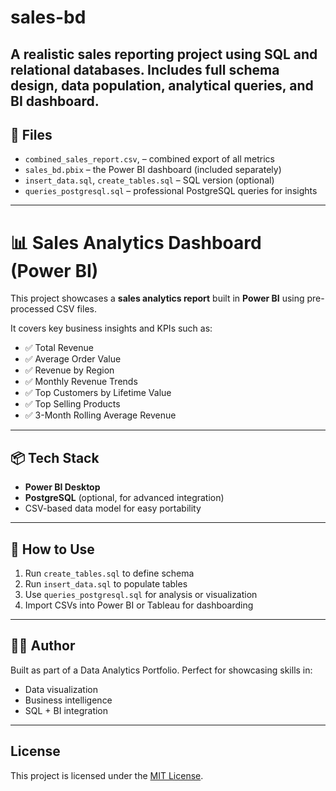 # sales-bd
A realistic sales reporting project using SQL and relational databases. Includes full schema design, data population, analytical queries, and  BI dashboard.
---

## 📁 Files

- `combined_sales_report.csv`, – combined export of all metrics
- `sales_bd.pbix` – the Power BI dashboard (included separately)
- `insert_data.sql`, `create_tables.sql` – SQL version (optional)
- `queries_postgresql.sql` – professional PostgreSQL queries for insights

---

# 📊 Sales Analytics Dashboard (Power BI)

This project showcases a  **sales analytics report** built in **Power BI** using pre-processed CSV files.

It covers key business insights and KPIs such as:
- ✅ Total Revenue
- ✅ Average Order Value
- ✅ Revenue by Region
- ✅ Monthly Revenue Trends
- ✅ Top Customers by Lifetime Value
- ✅ Top Selling Products
- ✅ 3-Month Rolling Average Revenue

---

## 📦 Tech Stack

- **Power BI Desktop**
- **PostgreSQL** (optional, for advanced integration)
- CSV-based data model for easy portability

---

## 🚀 How to Use
1. Run `create_tables.sql` to define schema
2. Run `insert_data.sql` to populate tables
3. Use `queries_postgresql.sql` for analysis or visualization
4. Import CSVs into Power BI or Tableau for dashboarding

---

## 🧑‍💼 Author

Built as part of a Data Analytics Portfolio. Perfect for showcasing skills in:

- Data visualization
- Business intelligence
- SQL + BI integration

---

## License

This project is licensed under the [MIT License](LICENSE).

